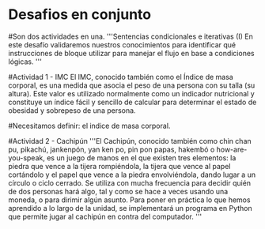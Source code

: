 # Desafios en conjunto 
#Son dos actividades en una.
'''Sentencias condicionales e iterativas (I)
En este desafío validaremos nuestros conocimientos para identificar qué instrucciones de
bloque utilizar para manejar el flujo en base a condiciones lógicas. '''

#Actividad 1 - IMC
El IMC, conocido también como el Índice de masa corporal, es una medida que asocia el
peso de una persona con su talla (su altura). Este valor es utilizado normalmente como un
indicador nutricional y constituye un índice fácil y sencillo de calcular para determinar el
estado de obesidad y sobrepeso de una persona. 

#Necesitamos definir: el indice de masa corporal. 



#Actividad 2 - Cachipún
'''El Cachipún, conocido también como chin chan pu, pikachú, jankenpón, yan ken po, pin pon
papas, hakembó o how-are-you-speak, es un juego de manos en el que existen tres
elementos: la piedra que vence a la tijera rompiéndola, la tijera que vence al papel cortándolo
y el papel que vence a la piedra envolviéndola, dando lugar a un círculo o ciclo cerrado. Se
utiliza con mucha frecuencia para decidir quién de dos personas hará algo, tal y como se
hace a veces usando una moneda, o para dirimir algún asunto.
Para poner en práctica lo que hemos aprendido a lo largo de la unidad, se implementará un
programa en Python que permite jugar al cachipún en contra del computador. '''


